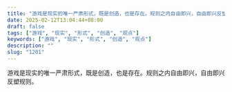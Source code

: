 ```yaml
---
title: "游戏是现实的唯一严肃形式，既是创造，也是存在。规则之内自由即兴，自由即兴反塑规则。"
date: 2025-02-12T13:04:44+08:00
draft: false
tags: ["游戏", "现实", "形式", "创造", "观点"]
keywords: ["游戏", "现实", "形式", "创造", "观点"]
description: ""
slug: "1201"
---
```


游戏是现实的唯一严肃形式，既是创造，也是存在。规则之内自由即兴，自由即兴反塑规则。